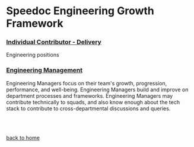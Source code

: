 # Speedoc Engineering Growth Framework

### [Individual Contributor - Delivery](tracks/ic_delivery.md)
Engineering positions 

### [Engineering Management](tracks/eng-management.md)

Engineering Managers focus on their team's growth, progression, performance, and well-being. Engineering Managers build and improve on department processes and frameworks. Engineering Managers may contribute technically to squads, and also know enough about the tech stack to contribute to cross-departmental discussions and queries.

<br>
<br>

[back to home](/README.md)
